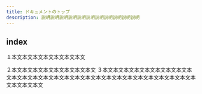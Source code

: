 ```yaml
---
title: ドキュメントのトップ
description: 説明説明説明説明説明説明説明説明説明説明説明
---
```


## index

１本文本文本文本文本文本文本文

２本文本文本文本文本文本文本文本文
３本文本文本文本文本文本文本文本文本文本文本文本文本文本文本文本文本文本文本文本文本文本文本文本文本文本文本文本文本文本文